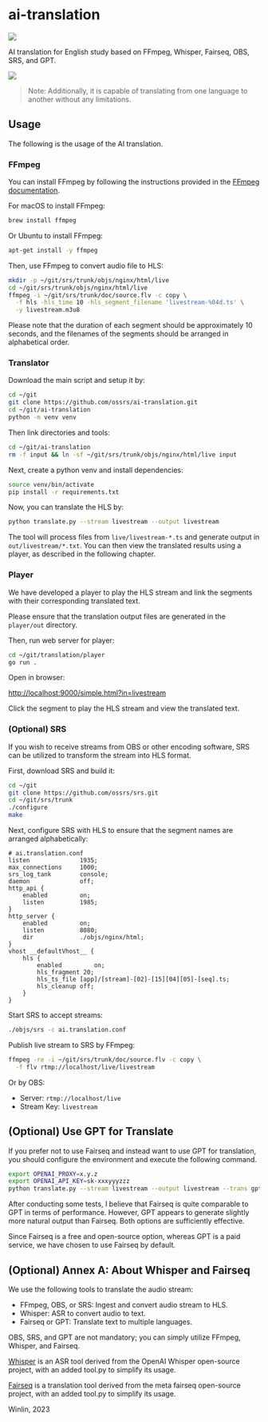 # ai-translation

[![](https://badgen.net/discord/members/yZ4BnPmHAd)](https://discord.gg/yZ4BnPmHAd)

AI translation for English study based on FFmpeg, Whisper, Fairseq, OBS, SRS, and GPT.

![](https://github.com/ossrs/ai-translation/assets/2777660/fc0bee11-1681-46ce-a249-d31e438525e7)

> Note: Additionally, it is capable of translating from one language to another without any limitations.

## Usage

The following is the usage of the AI translation.

### FFmpeg

You can install FFmpeg by following the instructions provided in the 
[FFmpeg documentation](https://ffmpeg.org/download.html).

For macOS to install FFmpeg:

```bash
brew install ffmpeg
```

Or Ubuntu to install FFmpeg:

```bash
apt-get install -y ffmpeg
```

Then, use FFmpeg to convert audio file to HLS:

```bash
mkdir -p ~/git/srs/trunk/objs/nginx/html/live
cd ~/git/srs/trunk/objs/nginx/html/live
ffmpeg -i ~/git/srs/trunk/doc/source.flv -c copy \
  -f hls -hls_time 10 -hls_segment_filename 'livestream-%04d.ts' \
  -y livestream.m3u8
```

Please note that the duration of each segment should be approximately 10 seconds, and 
the filenames of the segments should be arranged in alphabetical order.

### Translator

Download the main script and setup it by:

```bash
cd ~/git
git clone https://github.com/ossrs/ai-translation.git
cd ~/git/ai-translation
python -m venv venv
```

Then link directories and tools:

```bash
cd ~/git/ai-translation
rm -f input && ln -sf ~/git/srs/trunk/objs/nginx/html/live input
```

Next, create a python venv and install dependencies:

```bash
source venv/bin/activate
pip install -r requirements.txt
```

Now, you can translate the HLS by:

```bash
python translate.py --stream livestream --output livestream
```

The tool will process files from `live/livestream-*.ts` and generate output in 
`out/livestream/*.txt`. You can then view the translated results using a player, 
as described in the following chapter.

### Player

We have developed a player to play the HLS stream and link the segments with their 
corresponding translated text.

Please ensure that the translation output files are generated in the `player/out` 
directory. 

Then, run web server for player:

```bash
cd ~/git/translation/player
go run .
```

Open in browser:

[http://localhost:9000/simple.html?in=livestream](http://localhost:9000/simple.html?in=livestream)

Click the segment to play the HLS stream and view the translated text.

### (Optional) SRS

If you wish to receive streams from OBS or other encoding software, SRS can be 
utilized to transform the stream into HLS format.

First, download SRS and build it:

```bash
cd ~/git
git clone https://github.com/ossrs/srs.git
cd ~/git/srs/trunk
./configure
make
```

Next, configure SRS with HLS to ensure that the segment names are arranged alphabetically:

```nginx
# ai.translation.conf
listen              1935;
max_connections     1000;
srs_log_tank        console;
daemon              off;
http_api {
    enabled         on;
    listen          1985;
}
http_server {
    enabled         on;
    listen          8080;
    dir             ./objs/nginx/html;
}
vhost __defaultVhost__ {
    hls {
        enabled         on;
        hls_fragment 20;
        hls_ts_file [app]/[stream]-[02]-[15][04][05]-[seq].ts;
        hls_cleanup off;
    }
}
```

Start SRS to accept streams:

```bash
./objs/srs -c ai.translation.conf
```

Publish live stream to SRS by FFmpeg:

```bash
ffmpeg -re -i ~/git/srs/trunk/doc/source.flv -c copy \
  -f flv rtmp://localhost/live/livestream
```

Or by OBS:

* Server: `rtmp://localhost/live`
* Stream Key: `livestream`

## (Optional) Use GPT for Translate

If you prefer not to use Fairseq and instead want to use GPT for translation, you should 
configure the environment and execute the following command.

```bash
export OPENAI_PROXY=x.y.z
export OPENAI_API_KEY=sk-xxxyyyzzz
python translate.py --stream livestream --output livestream --trans gpt
```

After conducting some tests, I believe that Fairseq is quite comparable to GPT in terms of 
performance. However, GPT appears to generate slightly more natural output than Fairseq. 
Both options are sufficiently effective.

Since Fairseq is a free and open-source option, whereas GPT is a paid service, we have chosen 
to use Fairseq by default.

## (Optional) Annex A: About Whisper and Fairseq

We use the following tools to translate the audio stream:

* FFmpeg, OBS, or SRS: Ingest and convert audio stream to HLS.
* Whisper: ASR to convert audio to text.
* Fairseq or GPT: Translate text to multiple languages.

OBS, SRS, and GPT are not mandatory; you can simply utilize FFmpeg, Whisper, and Fairseq.

[Whisper](https://github.com/ossrs/whisper) is an ASR tool derived from the OpenAI 
Whisper open-source project, with an added tool.py to simplify its usage.

[Fairseq](https://github.com/ossrs/fairseq) is a translation tool derived from the meta 
fairseq open-source project, with an added tool.py to simplify its usage.

Winlin, 2023
